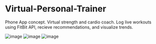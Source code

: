 # Virtual-Personal-Trainer
Phone App concept. Virtual strength and cardio coach. Log live workouts using FitBit API, recieve recommendations, and visualize trends. 


![image](https://user-images.githubusercontent.com/76083769/149882581-d95cde9c-4816-40e1-9a00-0beee913c5de.png)
![image](https://user-images.githubusercontent.com/76083769/149883322-971e3fc3-1bc4-46b3-87ab-6b9d331d44d8.png)
![image](https://user-images.githubusercontent.com/76083769/149883180-2d1f73f8-f9b5-4dd0-b69e-80ddba5d6670.png)
